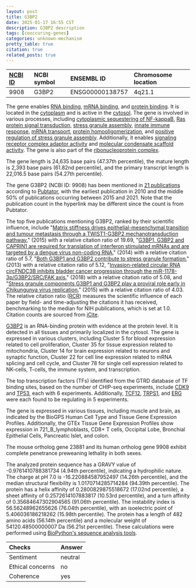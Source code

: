 ```yaml
---
layout: post
title: G3BP2
date: 2025-01-17 16:55 CST
description: G3BP2 description
tags: [cooccuring-genes]
categories: unknown-mechanism
pretty_table: true
citation: true
related_posts: true
---
```




| [NCBI ID](https://www.ncbi.nlm.nih.gov/gene/9908) | NCBI symbol | ENSEMBL ID | Chromosome location |
| :-------- | :------- | :-------- | :------- |
| 9908  | G3BP2 | ENSG00000138757 | 4q21.1 |



The gene enables [RNA binding](https://amigo.geneontology.org/amigo/term/GO:0003723), [mRNA binding](https://amigo.geneontology.org/amigo/term/GO:0003729), and [protein binding](https://amigo.geneontology.org/amigo/term/GO:0005515). It is located in the [cytoplasm](https://amigo.geneontology.org/amigo/term/GO:0005737) and is active in the [cytosol](https://amigo.geneontology.org/amigo/term/GO:0005829). The gene is involved in various processes, including [cytoplasmic sequestering of NF-kappaB](https://amigo.geneontology.org/amigo/term/GO:0007253), [Ras protein signal transduction](https://amigo.geneontology.org/amigo/term/GO:0007265), [stress granule assembly](https://amigo.geneontology.org/amigo/term/GO:0034063), [innate immune response](https://amigo.geneontology.org/amigo/term/GO:0045087), [mRNA transport](https://amigo.geneontology.org/amigo/term/GO:0051028), [protein homooligomerization](https://amigo.geneontology.org/amigo/term/GO:0051260), and [positive regulation of stress granule assembly](https://amigo.geneontology.org/amigo/term/GO:0062029). Additionally, it enables [signaling receptor complex adaptor activity](https://amigo.geneontology.org/amigo/term/GO:0030159) and [molecular condensate scaffold activity](https://amigo.geneontology.org/amigo/term/GO:0140693). The gene is also part of the [ribonucleoprotein complex](https://amigo.geneontology.org/amigo/term/GO:1990904).


The gene length is 24,635 base pairs (47.37th percentile), the mature length is 2,393 base pairs (61.82nd percentile), and the primary transcript length is 22,016.5 base pairs (54.27th percentile).


The gene G3BP2 (NCBI ID: 9908) has been mentioned in [21 publications](https://pubmed.ncbi.nlm.nih.gov/?term=%22G3BP2%22) according to [Pubtator](https://academic.oup.com/nar/article/47/W1/W587/5494727), with the earliest publication in 2010 and the middle 50% of publications occurring between 2015 and 2021. Note that the publication count in the hyperlink may be different since the count is from Pubtator.


The top five publications mentioning G3BP2, ranked by their scientific influence, include "[Matrix stiffness drives epithelial-mesenchymal transition and tumour metastasis through a TWIST1-G3BP2 mechanotransduction pathway.](https://pubmed.ncbi.nlm.nih.gov/25893917)" (2015) with a relative citation ratio of 19.69, "[G3BP1, G3BP2 and CAPRIN1 are required for translation of interferon stimulated mRNAs and are targeted by a dengue virus non-coding RNA.](https://pubmed.ncbi.nlm.nih.gov/24992036)" (2014) with a relative citation ratio of 5.7, "[Both G3BP1 and G3BP2 contribute to stress granule formation.](https://pubmed.ncbi.nlm.nih.gov/23279204)" (2013) with a relative citation ratio of 5.12, "[Invasion-related circular RNA circFNDC3B inhibits bladder cancer progression through the miR-1178-3p/G3BP2/SRC/FAK axis.](https://pubmed.ncbi.nlm.nih.gov/30458784)" (2018) with a relative citation ratio of 5.08, and "[Stress granule components G3BP1 and G3BP2 play a proviral role early in Chikungunya virus replication.](https://pubmed.ncbi.nlm.nih.gov/25653451)" (2015) with a relative citation ratio of 4.03. The relative citation ratio ([RCR](https://journals.plos.org/plosbiology/article?id=10.1371/journal.pbio.1002541)) measures the scientific influence of each paper by field- and time-adjusting the citations it has received, benchmarking to the median for NIH publications, which is set at 1.0. Citation counts are sourced from [iCite](https://icite.od.nih.gov).


[G3BP2](https://www.proteinatlas.org/ENSG00000138757-G3BP2) is an RNA-binding protein with evidence at the protein level. It is detected in all tissues and primarily localized in the cytosol. The gene is expressed in various clusters, including Cluster 5 for blood expression related to cell proliferation, Cluster 35 for tissue expression related to mitochondria, Cluster 14 for brain expression related to neurons and synaptic function, Cluster 22 for cell line expression related to mRNA splicing and cell cycle, and Cluster 78 for single cell expression related to NK-cells, T-cells, the immune system, and transcription.


The top transcription factors (TFs) identified from the GTRD database of TF binding sites, based on the number of CHIP-seq experiments, include [CDK9](https://www.ncbi.nlm.nih.gov/gene/1025) and [TP53](https://www.ncbi.nlm.nih.gov/gene/7157), each with 6 experiments. Additionally, [TCF12](https://www.ncbi.nlm.nih.gov/gene/6938), [TRPS1](https://www.ncbi.nlm.nih.gov/gene/7227), and [ERG](https://www.ncbi.nlm.nih.gov/gene/2078) were each found to be regulating in 5 experiments.





The gene is expressed in various tissues, including muscle and brain, as indicated by the BioGPS Human Cell Type and Tissue Gene Expression Profiles. Additionally, the GTEx Tissue Gene Expression Profiles show expression in 721_B_lymphoblasts, CD8+ T cells, Occipital Lobe, Bronchial Epithelial Cells, Pancreatic Islet, and colon.



The mouse ortholog gene 23881 and its human ortholog gene 9908 exhibit complete penetrance preweaning lethality in both sexes.


The analyzed protein sequence has a GRAVY value of -0.9761410788381734 (4.94th percentile), indicating a hydrophilic nature. The charge at pH 7.0 is -16.220884587952497 (14.26th percentile), and the median structural flexibility is 1.0170714285714284 (94.39th percentile). The protein has a helix affinity of 0.2800829875518672 (17.02nd percentile), a sheet affinity of 0.2572614107883817 (10.53rd percentile), and a turn affinity of 0.35684647302904565 (91.06th percentile). The instability index is 56.56248962655626 (76.04th percentile), with an isoelectric point of 5.406036186218262 (15.98th percentile). The protein has a length of 482 amino acids (56.14th percentile) and a molecular weight of 54120.48500000007 Da (56.21st percentile). These calculations were performed using [BioPython's sequence analysis tools](https://biopython.org/docs/1.75/api/Bio.SeqUtils.ProtParam.html).





| Checks    | Answer |
| :-------- | :------- |
| Sentiment  | neutral   |
| Ethical concerns | no     |
| Coherence    | yes    |